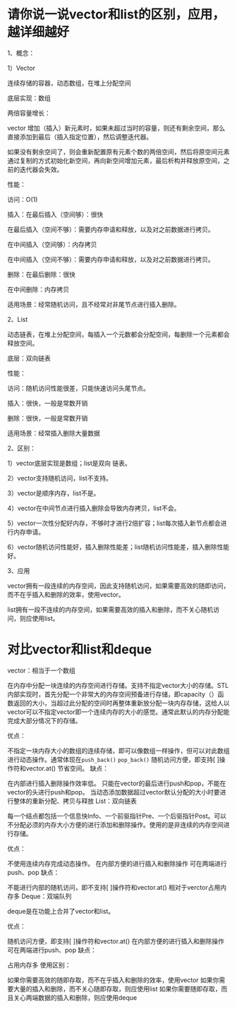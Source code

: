 # 请你说一说vector和list的区别，应用，越详细越好

1、概念：

1）Vector

连续存储的容器，动态数组，在堆上分配空间

底层实现：数组

两倍容量增长：

vector 增加（插入）新元素时，如果未超过当时的容量，则还有剩余空间，那么直接添加到最后（插入指定位置），然后调整迭代器。

如果没有剩余空间了，则会重新配置原有元素个数的两倍空间，然后将原空间元素通过复制的方式初始化新空间，再向新空间增加元素，最后析构并释放原空间，之前的迭代器会失效。

性能：

访问：O(1)

插入：在最后插入（空间够）：很快

在最后插入（空间不够）：需要内存申请和释放，以及对之前数据进行拷贝。

在中间插入（空间够）：内存拷贝

在中间插入（空间不够）：需要内存申请和释放，以及对之前数据进行拷贝。

删除：在最后删除：很快

在中间删除：内存拷贝

适用场景：经常随机访问，且不经常对非尾节点进行插入删除。

2、List

动态链表，在堆上分配空间，每插入一个元数都会分配空间，每删除一个元素都会释放空间。

底层：双向链表

性能：

访问：随机访问性能很差，只能快速访问头尾节点。

插入：很快，一般是常数开销

删除：很快，一般是常数开销

适用场景：经常插入删除大量数据

2、区别：

1）vector底层实现是数组；list是双向 链表。

2）vector支持随机访问，list不支持。

3）vector是顺序内存，list不是。

4）vector在中间节点进行插入删除会导致内存拷贝，list不会。

5）vector一次性分配好内存，不够时才进行2倍扩容；list每次插入新节点都会进行内存申请。

6）vector随机访问性能好，插入删除性能差；list随机访问性能差，插入删除性能好。

3、应用

vector拥有一段连续的内存空间，因此支持随机访问，如果需要高效的随即访问，而不在乎插入和删除的效率，使用vector。

list拥有一段不连续的内存空间，如果需要高效的插入和删除，而不关心随机访问，则应使用list。

# 对比vector和list和deque
vector：相当于一个数组

在内存中分配一块连续的内存空间进行存储。支持不指定vector大小的存储。STL内部实现时，首先分配一个非常大的内存空间预备进行存储，即capacity（）函数返回的大小，当超过此分配的空间时再整体重新放分配一块内存存储，这给人以vector可以不指定vector即一个连续内存的大小的感觉。通常此默认的内存分配能完成大部分情况下的存储。

优点：

不指定一块内存大小的数组的连续存储，即可以像数组一样操作，但可以对此数组进行动态操作。通常体现在`push_back()` `pop_back()`
随机访问方便，即支持[ ]操作符和vector.at()
节省空间。
缺点：

在内部进行插入删除操作效率低。
只能在vector的最后进行push和pop，不能在vector的头进行push和pop。
当动态添加数据超过vector默认分配的大小时要进行整体的重新分配、拷贝与释放
List：双向链表

每一个结点都包括一个信息快Info、一个前驱指针Pre、一个后驱指针Post。可以不分配必须的内存大小方便的进行添加和删除操作。使用的是非连续的内存空间进行存储。

优点：

不使用连续内存完成动态操作。
在内部方便的进行插入和删除操作
可在两端进行push、pop
缺点：

不能进行内部的随机访问，即不支持[ ]操作符和vector.at()
相对于verctor占用内存多
Deque：双端队列

deque是在功能上合并了vector和list。

优点：

随机访问方便，即支持[ ]操作符和vector.at()
在内部方便的进行插入和删除操作
可在两端进行push、pop
缺点：

占用内存多
使用区别：

如果你需要高效的随即存取，而不在乎插入和删除的效率，使用vector
如果你需要大量的插入和删除，而不关心随即存取，则应使用list
如果你需要随即存取，而且关心两端数据的插入和删除，则应使用deque



